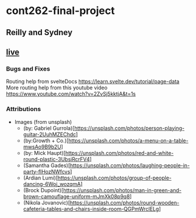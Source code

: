 # cont262-final-project
## Reilly and Sydney
## [live]()

### Bugs and Fixes
Routing help from svelteDocs https://learn.svelte.dev/tutorial/page-data
More routing help from this youtube video https://www.youtube.com/watch?v=2ZvSj5kktjA&t=1s


### Attributions
- Images (from unsplash)
    - (by: Gabriel Gurrola)[https://unsplash.com/photos/person-playing-guitar-2UuhMZEChdc]
    - (by:Growth + Co.)[https://unsplash.com/photos/a-menu-on-a-table-mwsAo9B9b2U]
    - (by: Mick Haupt)[https://unsplash.com/photos/red-and-white-round-plastic-3UbsiRcrFV4]
    - (Samantha Gades)[https://unsplash.com/photos/laughing-people-in-party-fIHozNWfcvs]
    - (Ardian Lumi)[https://unsplash.com/photos/group-of-people-dancing-6Woj_wozqmA]
    - (Brock Dupoint)[https://unsplash.com/photos/man-in-green-and-brown-camouflage-uniform-mJmXk08p9q8]
    - (Nikola Jovanovic)[https://unsplash.com/photos/round-wooden-cafeteria-tables-and-chairs-inside-room-QGPmWrclELg]